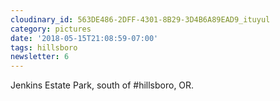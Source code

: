 ```yaml
---
cloudinary_id: 563DE486-2DFF-4301-8B29-3D4B6A89EAD9_ituyul
category: pictures
date: '2018-05-15T21:08:59-07:00'
tags: hillsboro
newsletter: 6
---
```


Jenkins Estate Park, south of #hillsboro, OR.